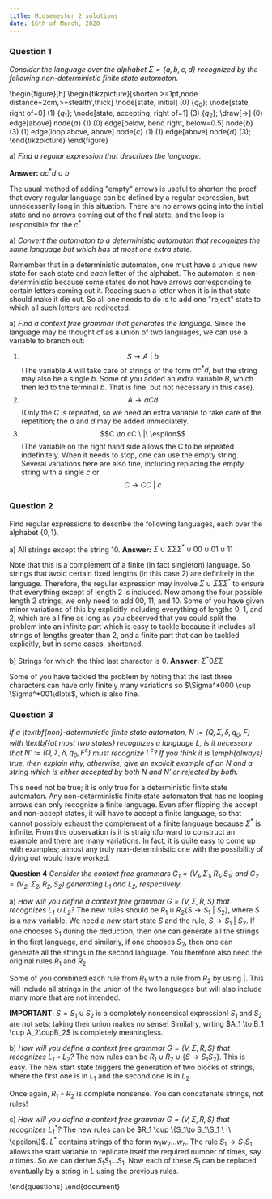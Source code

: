 ```yaml
---
title: Midsemester 2 solutions
date: 16th of March, 2020
---
```


### Question 1
*Consider the language over the alphabet $\Sigma=\{a, b, c, d\}$ recognized by the following non-deterministic finite state automaton.*

\begin{figure}[h]
\begin{tikzpicture}[shorten >=1pt,node distance=2cm,>=stealth',thick]
\node[state, initial] (0) {$q_0$};
\node[state, right of=0] (1) {$q_1$};
\node[state, accepting, right of=1] (3) {$q_2$};
\draw[->] (0) edge[above] node{$a$} (1)
(0) edge[below, bend right, below=0.5] node{$b$} (3)
(1) edge[loop above, above] node{$c$} (1)
(1) edge[above] node{$d$} (3);
\end{tikzpicture}
\end{figure}


a) *Find a regular expression that describes the language.*  

**Answer:** $ac^*d \cup b$  

The usual method of adding "empty" arrows is useful to shorten the proof that every regular language can be defined by a regular expression, but unnecessarily long in this situation.  There are no arrows going into the initial state and no arrows coming out of the final state, and the loop is responsible for the $c^*$.

a) _Convert the automaton to a deterministic automaton that recognizes the same language but which has at most one extra state._  

Remember that in a deterministic automaton, one must have a unique new state for each state and *each* letter of the alphabet.  The automaton is non-deterministic because some states do not have arrows corresponding to certain letters coming out it. Reading such a letter when it is in that state should make it die out. So all one needs to do is to add one "reject" state to which all such letters are redirected.


a) *Find a context free grammar that generates the language.*
Since the language may be thought of as a union of two languages, we can use a variable to branch out:

1. $$S \to A \ |\  b$$ (The variable $A$ will take care of strings of the form $ac^*d$, but the string may also be a single $b$. Some of you added an extra variable $B$, which then led to the terminal $b$. That is fine, but not necessary in this case).
2. $$A \to aCd$$ (Only the $C$ is repeated, so we need an extra variable to take care of the repetition; the $a$ and $d$ may be added immediately.
3. $$C \to cC \ |\ \espilon$$ (The variable on the right hand side allows the C to be repeated indefinitely. When it needs to stop, one can use the empty string. Several variations here are also fine, including replacing the empty string with a single $c$ or $$C \to CC \ |\ c$$


### Question 2

Find regular expressions to describe the following languages, each over the alphabet $\{0, 1\}$.

a) All strings except the string 10.
**Answer:** $\Sigma\cup \Sigma\Sigma\Sigma^* \cup 00 \cup 01 \cup 11$

Note that this is a complement of a finite (in fact singleton) language.  So strings that avoid certain fixed lengths (in this case 2) are definitely in the language. Therefore, the regular expression may involve $\Sigma\cup \Sigma\Sigma\Sigma^*$ to ensure that everything except of length 2 is included. Now among the four possible length 2 strings, we only need to add $00$, $11$, and $10$. Some of you have given minor variations of this by explicitly including everything of lengths 0, 1, and 2, which are all fine as long as you observed that you could split the problem into an infinite part which is easy to tackle because it includes all strings of lengths greater than 2, and a finite part that can be tackled explicitly, but in some cases, shortened.

b) Strings for which the third last character is 0.
**Answer:** $\Sigma^*0\Sigma\Sigma$

Some of you have tackled the problem by noting that the last three characters can have only finitely many variations so $\Sigma^*000 \cup \Sigma^*001\dlots$, which is also fine.


### Question 3

*If a \textbf{non}-deterministic finite state automaton, $N:=(Q, \Sigma, \delta, q_0, F)$ with \textbf{at most two states} recognizes a language $L$, is it necessary that $N':=(Q, \Sigma, \delta, q_0, F^c)$ must recognize $L^c$? If you think it is \emph{always} true, then explain why, otherwise, give an explicit example of an $N$ and a string which is either accepted by both $N$ and $N'$ or rejected by both.*

This need not be true; it is only true for a deterministic finite state automaton. Any non-deterministic finite state automaton that has no looping arrows can only recognize a finite language. Even after flipping the accept and non-accept states, it will have to accept a finite language, so that cannot possibly exhaust the complement of a finite language because $\Sigma^*$ is infinite. From this observation is it is straightforward to construct an example and there are many variations. In fact, it is quite easy to come up with examples; almost any truly non-deterministic one with the possibility of dying out would have worked.

**Question 4**
*Consider the context free grammars $G_1=(V_1, \Sigma_1, R_1, S_1)$ and $G_2=(V_2, \Sigma_2, R_2, S_2)$ generating $L_1$ and $L_2$, respectively.*

a) *How will you  define a context free grammar $G = (V, \Sigma, R, S)$ that recognizes $L_1\cup L_2$?*
The new rules should be $R_1\cup R_2 \{S \to S_1 \ |\ S_2\}$, where $S$ is a *new* variable.
We need a *new* start state $S$ and the rule, $S \to S_1 \ |\ S_2$. If one chooses $S_1$ during the deduction, then one can generate all the strings in the first language, and similarly, if one chooses $S_2$, then one can generate all the strings in the second language. You therefore also need the original rules $R_1$ and $R_2$.

Some of you combined each rule from $R_1$ with a rule from $R_2$ by using $|$. This will include all strings in the union of the two languages but will also include many more that are not intended.

**IMPORTANT**: $S = S_1 \cup S_2$ is a completely nonsensical expression! $S_1$ and $S_2$ are not sets; taking their union makes no sense! Similalry, wrting $A_1 \to B_1 \cup A_2\cupB_2$ is completely meaningless.

b) *How will you  define a context free grammar $G = (V, \Sigma, R, S)$ that recognizes $L_1 \circ L_2$?*
The new rules can be $R_1\cup R_2 \cup \{S \to S_1 S_2\}$.
This is easy. The new start state triggers the generation of two blocks of strings, where the first one is in $L_1$ and the second one is in $L_2$. 

Once again, $R_1\circ R_2$ is complete nonsense. You can concatenate strings, not rules!

c) *How will you  define a context free grammar $G = (V, \Sigma, R, S)$ that recognizes $L_1^*$?*
The new rules can be $R_1 \cup \{S_1\to S_1\S_1 \ |\ \epsilon\}$. $L^*$ contains strings of the form $w_1w_2\ldots w_n$. The rule $S_1 \to S_1S_1$ allows the start variable to replicate itself the required number of times, say $n$ times. So we can derive $S_1S_1 \ldots S_1$. Now each of these $S_1$ can be replaced eventually by a string in $L$ using the previous rules.

\end{questions}
\end{document}

